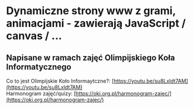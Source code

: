 # Dynamiczne strony www z grami, animacjami - zawierają JavaScript / canvas / ...
## Napisane w ramach zajęć Olimpijskiego Koła Informatycznego
Co to jest Olimpijskie Koło Informaytczne?: [https://youtu.be/su8Lxldt7AM](https://youtu.be/su8Lxldt7AM)  
Harmonogram zajęć/quizy: [https://oki.org.pl/harmonogram-zajec/](https://oki.org.pl/harmonogram-zajec/)

